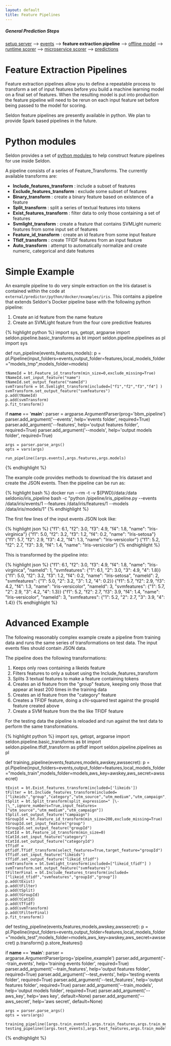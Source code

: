```yaml
---
layout: default
title: Feature Pipelines
---
```


##### General Prediction Steps 

 [setup server](/seldon-server-setup.html) --> [events](prediction-api.html) --> **feature extraction pipeline** --> [offline model](offline-prediction-models.html) --> [runtime scorer](/runtime-prediction.html) --> [microservice scorer](/pluggable-prediction-algorithms.html) --> [predictions](prediction-api.html)


# Feature Extraction Pipelines 
Feature extraction pipelines allow you to define a repeatable process to transform a set of input features before you build a machine learning model on a final set of features. When the resulting model is put into production the feature pipeline will need to be rerun on each input feature set before being passed to the model for scoring.

Seldon feature pipelines are presently available in python. We plan to provide Spark based pipelines in the future.

# Python modules
Seldon provides a set of [python modules](python-package.html) to help construct feature pipelines for use inside Seldon.

A pipeline consists of a series of Feature_Transforms. The currently available transforms are:

 * **Include_features_transform** : include a subset of features
 * **Exclude_features_transform** : exclude some subset of features
 * **Binary_transform** : create a binary feature based on existence of a feature
 * **Split_transform** : split a series of textual features into tokens
 * **Exist_features_transform** : filter data to only those containing a set of features
 * **Svmlight_transform** : create a feature that contains SVMLight numeric features from some input set of features
 * **Feature_id_transform** : create an id feature from some input feature
 * **Tfidf_transform** : create TFIDF features from an input feature
 * **Auto_transform** : attempt to automatically normalize and create numeric, categorical and date features

# Simple Example
An example pipeline to do very simple extraction on the Iris dataset is contained within the code at `external/predictor/python/docker/examples/iris`. This contains a pipeline that extends Seldon's Docker pipeline base with the following python pipeline:

 1. Create an id feature from the name feature
 1. Create an SVMLight feature from the four core predictive features

{% highlight python %}
import sys, getopt, argparse
import seldon.pipeline.basic_transforms as bt
import seldon.pipeline.pipelines as pl
import sys

def run_pipeline(events,features,models):
    p = pl.Pipeline(input_folders=events,output_folder=features,local_models_folder="models_tmp",models_folder=models)

    tNameId = bt.Feature_id_transform(min_size=0,exclude_missing=True)
    tNameId.set_input_feature("name")
    tNameId.set_output_feature("nameId")
    svmTransform = bt.Svmlight_transform(included=["f1","f2","f3","f4"] )
    svmTransform.set_output_feature("svmfeatures")
    p.add(tNameId)
    p.add(svmTransform)
    p.fit_transform()

if __name__ == '__main__':
    parser = argparse.ArgumentParser(prog='bbm_pipeline')
    parser.add_argument('--events', help='events folder', required=True)
    parser.add_argument('--features', help='output features folder', required=True)
    parser.add_argument('--models', help='output models folder', required=True)

    args = parser.parse_args()
    opts = vars(args)

    run_pipeline([args.events],args.features,args.models)
{% endhighlight %}

The example code provides methods to download the Iris dataset and create the JSON events. Then the pipeline can be run as:

{% highlight bash %}
docker run --rm -t -v ${PWD}/data:/data seldonio/iris_pipeline bash -c "python /pipeline/iris_pipeline.py --events /data/iris/events/1 --features /data/iris/features/1 --models /data/iris/models/1"
{% endhighlight %}

The first few lines of the input events JSON look like:

{% highlight json %}
{"f1": 6.1, "f2": 3.0, "f3": 4.9, "f4": 1.8, "name": "Iris-virginica"}
{"f1": 5.0, "f2": 3.2, "f3": 1.2, "f4": 0.2, "name": "Iris-setosa"}
{"f1": 5.7, "f2": 2.9, "f3": 4.2, "f4": 1.3, "name": "Iris-versicolor"}
{"f1": 5.2, "f2": 2.7, "f3": 3.9, "f4": 1.4, "name": "Iris-versicolor"}
{% endhighlight %}

This is transformed by the pipeline into:

{% highlight json %}
{"f1": 6.1, "f2": 3.0, "f3": 4.9, "f4": 1.8, "name": "Iris-virginica", "nameId": 1, "svmfeatures": {"1": 6.1, "2": 3.0, "3": 4.9, "4": 1.8}}
{"f1": 5.0, "f2": 3.2, "f3": 1.2, "f4": 0.2, "name": "Iris-setosa", "nameId": 2, "svmfeatures": {"1": 5.0, "2": 3.2, "3": 1.2, "4": 0.2}}
{"f1": 5.7, "f2": 2.9, "f3": 4.2, "f4": 1.3, "name": "Iris-versicolor", "nameId": 3, "svmfeatures": {"1": 5.7, "2": 2.9, "3": 4.2, "4": 1.3}}
{"f1": 5.2, "f2": 2.7, "f3": 3.9, "f4": 1.4, "name": "Iris-versicolor", "nameId": 3, "svmfeatures": {"1": 5.2, "2": 2.7, "3": 3.9, "4": 1.4}}
{% endhighlight %}

# Advanced Example
The following reasonably complex example create a pipeline from training data and runs the same series of transformations on test data. The input events files should contain JSON data.

The pipeline does the following transformations:

 1. Keeps only rows containing a likeids feature
 1. Filters features to only a subset using the Include_features_transform
 1. Splits 3 textual features to make a feature containing tokens
 1. Creates an id feature from the "group" feature, keeping only those that appear at least 200 times in the training data
 1. Creates an id feature from the "category" feature
 1. Creates a TFIDF feature, doing a chi-squared test against the groupId feature created above
 1. Create a SVM feature from the the like TFIDF feature

For the testing data the pipeline is reloaded and run against the test data to perform the same transformations.

{% highlight python %}
import sys, getopt, argparse
import seldon.pipeline.basic_transforms as bt
import seldon.pipeline.tfidf_transform as ptfidf
import seldon.pipeline.pipelines as pl

def training_pipeline(events,features,models,awskey,awssecret):
    p = pl.Pipeline(input_folders=events,output_folder=features,local_models_folder="models_train",models_folder=models,aws_key=awskey,aws_secret=awssecret)

    tExist = bt.Exist_features_transform(included=['likeids'])
    tFilter = bt.Include_features_transform(included=["likeids","group","category","utm_source","utm_medium","utm_campaign","friend_uuids"])
    tSplit = bt.Split_transform(split_expression=" |\-|\_",ignore_numbers=True,input_features=["utm_source","utm_medium","utm_campaign"])
    tSplit.set_output_feature("campaign")
    tGroupId = bt.Feature_id_transform(min_size=200,exclude_missing=True)
    tGroupId.set_input_feature("group")
    tGroupId.set_output_feature("groupId")
    tCatId = bt.Feature_id_transform(min_size=0)
    tCatId.set_input_feature("category")
    tCatId.set_output_feature("categoryId")
    tTfidf = ptfidf.Tfidf_transform(select_features=True,target_feature="groupId")
    tTfidf.set_input_feature("likeids")
    tTfidf.set_output_feature("likeid_tfidf")
    svmTransform = bt.Svmlight_transform(included=["likeid_tfidf"] )
    svmTransform.set_output_feature("svmfeatures")
    tFilterFinal = bt.Include_features_transform(included=["likeid_tfidf","svmfeatures","groupId","group"])
    p.add(tExist)
    p.add(tFilter)
    p.add(tSplit)
    p.add(tGroupId)
    p.add(tCatId)
    p.add(tTfidf)
    p.add(svmTransform)
    p.add(tFilterFinal)
    p.fit_transform()

def testing_pipeline(events,features,models,awskey,awssecret):
    p = pl.Pipeline(input_folders=events,output_folder=features,local_models_folder="models_test",models_folder=models,aws_key=awskey,aws_secret=awssecret)
    p.transform()
    p.store_features()


if __name__ == '__main__':
    parser = argparse.ArgumentParser(prog='pipeline_example')
    parser.add_argument('--train_events', help='training events folder', required=True)
    parser.add_argument('--train_features', help='output features folder', required=True)
    parser.add_argument('--test_events', help='testing events folder', required=True)
    parser.add_argument('--test_features', help='output features folder', required=True)
    parser.add_argument('--train_models', help='output models folder', required=True)
    parser.add_argument('--aws_key', help='aws key', default=None)
    parser.add_argument('--aws_secret', help='aws secret', default=None)

    args = parser.parse_args()
    opts = vars(args)

    training_pipeline([args.train_events],args.train_features,args.train_models,args.aws_key,args.aws_secret)
    testing_pipeline([args.test_events],args.test_features,args.train_models,args.aws_key,args.aws_secret)


{% endhighlight %}



